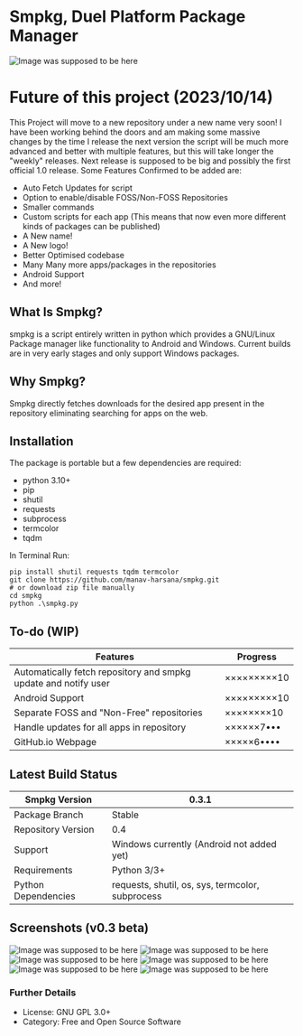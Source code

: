 # Smpkg, Duel Platform Package Manager
![Image was supposed to be here](https://github.com/manav-harsana/smpkg/blob/main/config/images/banner.png?raw=true)

# Future of this project (2023/10/14)
This Project will move to a new repository under a new name very soon! I have been working behind the doors and am making some massive changes by the time I release the next version the script will be much more advanced and better with multiple features, but this will take longer the "weekly" releases. Next release is supposed to be big and possibly the first official 1.0 release.
Some Features Confirmed to be added are:
- Auto Fetch Updates for script
- Option to enable/disable FOSS/Non-FOSS Repositories
- Smaller commands
- Custom scripts for each app (This means that now even more different kinds of packages can be published)
- A New name!
- A New logo!
- Better Optimised codebase
- Many Many more apps/packages in the repositories
- Android Support
- And more!

## What Is Smpkg?
smpkg is a script entirely written in python which provides a GNU/Linux Package manager like functionality to Android and Windows. Current builds are in very early stages and only support Windows packages.

## Why Smpkg?
Smpkg directly fetches downloads for the desired app present in the repository eliminating searching for apps on the web.

## Installation
The package is portable but a few dependencies are required:
- python 3.10+
- pip
- shutil
- requests
- subprocess
- termcolor
- tqdm

In Terminal Run:
```
pip install shutil requests tqdm termcolor
git clone https://github.com/manav-harsana/smpkg.git
# or download zip file manually
cd smpkg
python .\smpkg.py
```

## To-do (WIP)

| Features | Progress|
|-------------|------------|
|Automatically fetch repository and smpkg update and notify user |  ×××××××××10 |
|Android Support | ×××××××××10 |
|Separate FOSS and "Non-Free" repositories | ××××××××10 |
|Handle updates for all apps in repository| ××××××7••• |
|GitHub.io Webpage|×××××6••••|

## Latest Build Status
|Smpkg Version| 0.3.1 |
|-------------------|-----|
|Package Branch|Stable|
|Repository Version|0.4|
|Support|Windows currently (Android not added yet)|
|Requirements| Python 3/3+|
|Python Dependencies| requests, shutil, os, sys, termcolor, subprocess|

## Screenshots (v0.3 beta)
![Image was supposed to be here](https://github.com/manav-harsana/smpkg/blob/main/config/images/icon.png?raw=true)
![Image was supposed to be here](https://github.com/manav-harsana/smpkg/blob/main/config/images/screenshot1.png?raw=true)
![Image was supposed to be here](https://github.com/manav-harsana/smpkg/blob/main/config/images/screenshot2.png?raw=true)
![Image was supposed to be here](https://github.com/manav-harsana/smpkg/blob/main/config/images/screenshot3.png?raw=true)
![Image was supposed to be here](https://github.com/manav-harsana/smpkg/blob/main/config/images/screenshot4.png?raw=true)
![Image was supposed to be here](https://github.com/manav-harsana/smpkg/blob/main/config/images/screenshot5.png?raw=true)

### Further Details
- License: GNU GPL 3.0+
- Category: Free and Open Source Software
